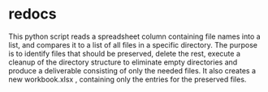 # redocs
This python script reads a spreadsheet column containing file names into a list, and compares it to a list of all files in a specific directory. The purpose is to identify files that should be preserved, delete the rest, execute a cleanup of the directory structure to eliminate empty directories and produce a deliverable consisting of only the needed files. It also creates a new workbook.xlsx , containing only the entries for the preserved files. 
